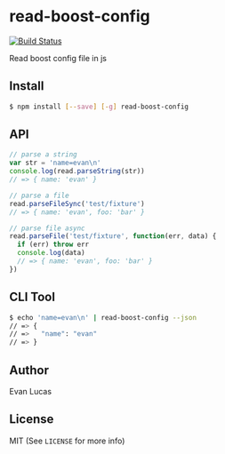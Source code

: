 # read-boost-config

[![Build Status](https://travis-ci.org/evanlucas/read-boost-config.svg)](https://travis-ci.org/evanlucas/read-boost-config)

Read boost config file in js

## Install

```bash
$ npm install [--save] [-g] read-boost-config
```

## API

```js
// parse a string
var str = 'name=evan\n'
console.log(read.parseString(str))
// => { name: 'evan' }

// parse a file
read.parseFileSync('test/fixture')
// => { name: 'evan', foo: 'bar' }

// parse file async
read.parseFile('test/fixture', function(err, data) {
  if (err) throw err
  console.log(data)
  // => { name: 'evan', foo: 'bar' }
})
```

## CLI Tool

```bash
$ echo 'name=evan\n' | read-boost-config --json
// => {
// =>   "name": "evan"
// => }
```

## Author

Evan Lucas

## License

MIT (See `LICENSE` for more info)
